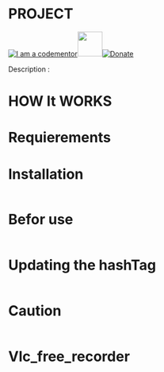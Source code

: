 # PROJECT
<a href="http://bitly.com/2grT54q"><img src="https://cdn.codementor.io/badges/i_am_a_codementor_dark.svg" alt="I am a codementor" style="max-width:100%"/></a><a href="http://bitly.com/2grT54q"><img src="" height="50">[![Donate](https://www.paypalobjects.com/en_US/i/btn/btn_donateCC_LG.gif)](https://www.paypal.com/cgi-bin/webscr?cmd=_s-xclick&hosted_button_id=WX4EKLLLV49WG)



Description : 

HOW It WORKS
================

Requierements
================

Installation
================

```python

```
Befor use
================

```python
```
Updating the hashTag 
================

```python
```
Caution 
================
```python
```
# Vlc_free_recorder
